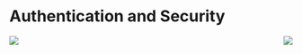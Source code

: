 # Authentication and Security
<div>
 <img src="https://media.giphy.com/media/l1J9y2cl8WMlgvpSw/giphy.gif" align="left" />
 <p align="right">
    <img src="https://readme-typing-svg.herokuapp.com?font=Tourney&center=true&color=FFA500&size=40&width=750&height=80&lines=Matters+a+lot" />
</p>
 </div>

